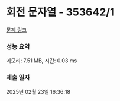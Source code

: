 # 회전 문자열 - 353642/1 

[문제 링크](https://level.goorm.io/exam/353642/%ED%9A%8C%EC%A0%84-%EB%AC%B8%EC%9E%90%EC%97%B4/quiz/1) 

### 성능 요약

메모리: 7.51 MB, 시간: 0.03 ms

### 제출 일자

2025년 02월 23일 16:36:18

